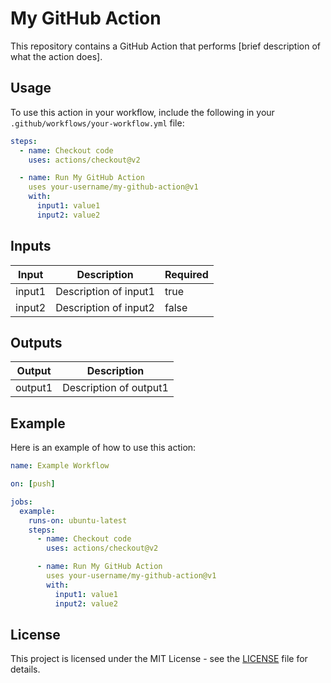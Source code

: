# My GitHub Action

This repository contains a GitHub Action that performs [brief description of what the action does].

## Usage

To use this action in your workflow, include the following in your `.github/workflows/your-workflow.yml` file:

```yaml
steps:
  - name: Checkout code
    uses: actions/checkout@v2

  - name: Run My GitHub Action
    uses your-username/my-github-action@v1
    with:
      input1: value1
      input2: value2
```

## Inputs

| Input   | Description                     | Required |
|---------|---------------------------------|----------|
| input1  | Description of input1           | true     |
| input2  | Description of input2           | false    |

## Outputs

| Output  | Description                     |
|---------|---------------------------------|
| output1 | Description of output1          |

## Example

Here is an example of how to use this action:

```yaml
name: Example Workflow

on: [push]

jobs:
  example:
    runs-on: ubuntu-latest
    steps:
      - name: Checkout code
        uses: actions/checkout@v2

      - name: Run My GitHub Action
        uses your-username/my-github-action@v1
        with:
          input1: value1
          input2: value2
```

## License

This project is licensed under the MIT License - see the [LICENSE](LICENSE) file for details.